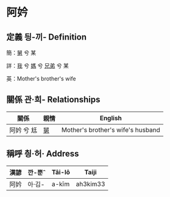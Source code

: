 # 阿妗
## 定義 딍-끼- Definition
簡：[舅](member16.md) 兮 某

詳：[我](member1.md) 兮 [媽](member3.md) 兮 [兄弟](member16.md) 兮 某

英：Mother's brother's wife

## 關係 관·희- Relationships

關係 | 親情 | English
--- | --- | --- 
阿妗 兮 尪 | [舅](member16.md) | Mother's brother's wife's husband


## 稱呼 칑·허· Address

漢諺 | 깐-뿐ˆ | Tâi-lô | Taiji
--- | --- | --- | --- 
阿妗 | 아·김- | a-kīm | ah3kim33 
